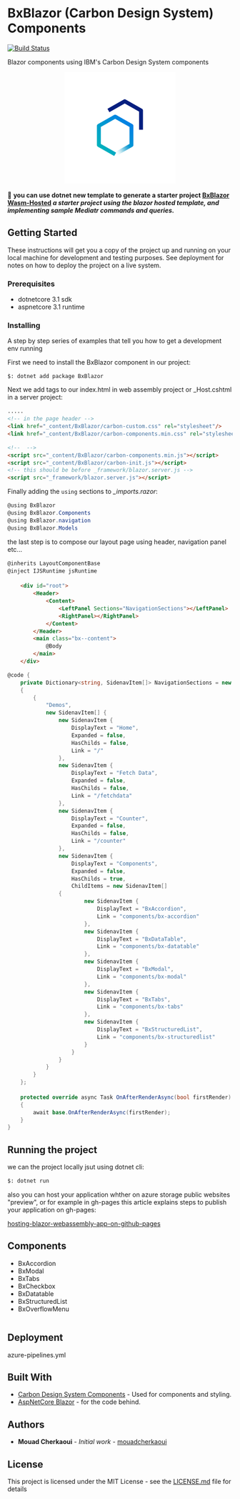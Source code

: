 # BxBlazor (Carbon Design System) Components

[![Build Status](https://dev.azure.com/cherkaouimouad/BxBlazor/_apis/build/status/BxBlazor?branchName=develop)](https://dev.azure.com/cherkaouimouad/BxBlazor/_build/latest?definitionId=53&branchName=master)

Blazor components using IBM's Carbon Design System components
<p align="center"><img src="img/carbon_design_system_white.png" width="250"></p>

🔎 **you can use dotnet new template to generate a starter project [BxBlazor Wasm-Hosted](#)  *a starter project using the blazor hosted template, and implementing sample Mediatr commands and queries.***

## Getting Started

These instructions will get you a copy of the project up and running on your local machine for development and testing purposes. See deployment for notes on how to deploy the project on a live system.

### Prerequisites

- dotnetcore 3.1 sdk
- aspnetcore 3.1 runtime

### Installing

A step by step series of examples that tell you how to get a development env running

First we need to install the BxBlazor component in our project:

```
$: dotnet add package BxBlazor
```

Next we add tags to our index.html in web assembly project or _Host.cshtml in a server project:

```html
.....
<!-- in the page header -->
<link href="_content/BxBlazor/carbon-custom.css" rel="stylesheet"/>
<link href="_content/BxBlazor/carbon-components.min.css" rel="stylesheet"/>
```

```html
<!--  -->
<script src="_content/BxBlazor/carbon-components.min.js"></script>
<script src="_content/BxBlazor/carbon-init.js"></script>
<!-- this should be before _framework/blazor.server.js -->
<script src="_framework/blazor.server.js"></script>

```

Finally adding the ```using``` sections to *_imports.razor*:

```csharp
@using BxBlazor
@using BxBlazor.Components
@using BxBlazor.navigation
@using BxBlazor.Models
```

the last step is to compose our layout page using header, navigation panel etc...

```html
@inherits LayoutComponentBase
@inject IJSRuntime jsRuntime

    <div id="root">
        <Header>
            <Content>
                <LeftPanel Sections="NavigationSections"></LeftPanel>
                <RightPanel></RightPanel>
            </Content>
        </Header>
        <main class="bx--content">
            @Body
        </main>
    </div>
```

```cs 
@code {
    private Dictionary<string, SidenavItem[]> NavigationSections = new Dictionary<string, SidenavItem[]>()
    {
        {
            "Demos",
            new SidenavItem[] {
                new SidenavItem {
                    DisplayText = "Home",
                    Expanded = false,
                    HasChilds = false,
                    Link = "/"
                },
                new SidenavItem {
                    DisplayText = "Fetch Data",
                    Expanded = false,
                    HasChilds = false,
                    Link = "/fetchdata"
                },
                new SidenavItem {
                    DisplayText = "Counter",
                    Expanded = false,
                    HasChilds = false,
                    Link = "/counter"
                },
                new SidenavItem {
                    DisplayText = "Components",
                    Expanded = false,
                    HasChilds = true,
                    ChildItems = new SidenavItem[]
                {
                        new SidenavItem {
                            DisplayText = "BxAccordion",
                            Link = "components/bx-accordion"
                        },
                        new SidenavItem {
                            DisplayText = "BxDataTable",
                            Link = "components/bx-datatable"
                        },
                        new SidenavItem {
                            DisplayText = "BxModal",
                            Link = "components/bx-modal"
                        },
                        new SidenavItem {
                            DisplayText = "BxTabs",
                            Link = "components/bx-tabs"
                        },
                        new SidenavItem {
                            DisplayText = "BxStructuredList",
                            Link = "components/bx-structuredlist"
                        }
                    }
                }
            }
        }
    };

    protected override async Task OnAfterRenderAsync(bool firstRender)
    {
        await base.OnAfterRenderAsync(firstRender);
    }
}
```
## Running the project

we can the project locally jsut using dotnet cli:
```bash 
$: dotnet run
```

also you can host your application whther on azure storage public websites "preview", or for example in gh-pages this article explains steps to publish your application on gh-pages:

[hosting-blazor-webassembly-app-on-github-pages](https://dev.to/cirio/hosting-blazor-webassembly-app-on-github-pages-137k)


## Components

- BxAccordion
- BxModal
- BxTabs
- BxCheckbox
- BxDatatable
- BxStructuredList
- BxOverflowMenu

```
```

## Deployment

azure-pipelines.yml

## Built With

* [Carbon Design System Components](https://www.carbondesignsystem.com/) - Used for components and styling.
* [AspNetCore Blazor](https://nestjs.com/) - for the code behind.

## Authors

* **Mouad Cherkaoui** - *Initial work* - [mouadcherkaoui](https://github.com/mouadcherkaoui)

## License

This project is licensed under the MIT License - see the [LICENSE.md](LICENSE.md) file for details